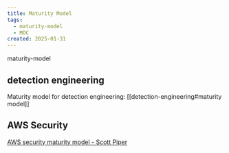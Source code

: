 ```yaml
---
title: Maturity Model
tags:
  - maturity-model
  - MOC
created: 2025-01-31
---
```

maturity-model 

## detection engineering
Maturity model for detection engineering: [[detection-engineering#maturity model]]


## AWS Security
[AWS security maturity model - Scott Piper](https://summitroute.com/downloads/aws_security_maturity_roadmap-Summit_Route.pdf)
